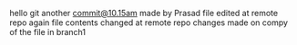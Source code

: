 hello git
another commit@10.15am made by Prasad
file edited at remote repo
again file contents changed at remote repo
changes made on compy of the file in branch1
